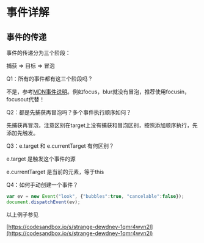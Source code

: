 # 事件详解

## 事件的传递

事件的传递分为三个阶段：

捕获 => 目标 => 冒泡



Q1：所有的事件都有这三个阶段吗？

不是，参考[MDN事件说明](https://developer.mozilla.org/zh-CN/docs/Web/Events)。例如focus，blur就没有冒泡，推荐使用focusin，focusout代替！



Q2：都是先捕获再冒泡吗？多个事件执行顺序如何？

先捕获再冒泡，注意区别在target上没有捕获和冒泡区别，按照添加顺序执行，先添加先触发。



Q3：e.target 和 e.currentTarget 有何区别？

e.target 是触发这个事件的源

e.currentTarget 是当前的元素，等于this



Q4：如何手动创建一个事件？

```javascript
var ev = new Event("look", {"bubbles":true, "cancelable":false});
document.dispatchEvent(ev);
```

以上例子参见

[https://codesandbox.io/s/strange-dewdney-1qmr4wvn2l](https://codesandbox.io/s/strange-dewdney-1qmr4wvn2l)


